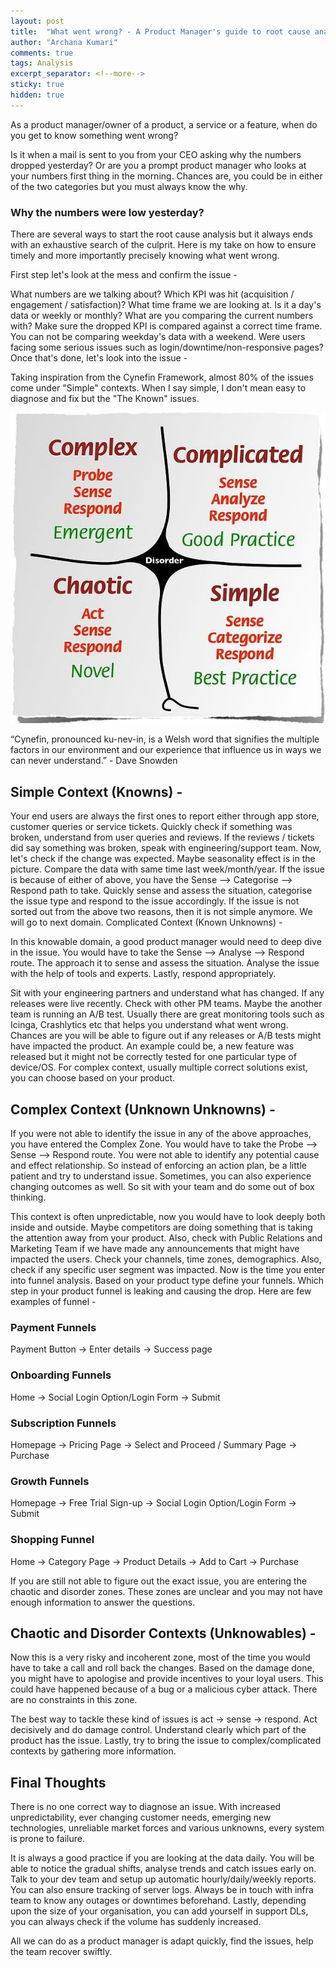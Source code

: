 ```yaml
---
layout: post
title:  "What went wrong? - A Product Manager's guide to root cause analysis and crisis management"
author: "Archana Kumari"
comments: true
tags: Analysis
excerpt_separator: <!--more-->
sticky: true
hidden: true
---
```


As a product manager/owner of a product, a service or a feature, when do you get to know something went wrong? <!--more-->

Is it when a mail is sent to you from your CEO asking why the numbers dropped yesterday? Or are you a prompt product manager who looks at your numbers first thing in the morning. Chances are, you could be in either of the two categories but you must always know the why.

### Why the numbers were low yesterday?
There are several ways to start the root cause analysis but it always ends with an exhaustive search of the culprit. Here is my take on how to ensure timely and more importantly precisely knowing what went wrong.

First step let's look at the mess and confirm the issue -

What numbers are we talking about? Which KPI was hit (acquisition / engagement / satisfaction)?
What time frame we are looking at. Is it a day's data or weekly or monthly?
What are you comparing the current numbers with? Make sure the dropped KPI is compared against a correct time frame. You can not be comparing weekday's data with a weekend.
Were users facing some serious issues such as login/downtime/non-responsive pages?
Once that's done, let's look into the issue -

Taking inspiration from the Cynefin Framework, almost 80% of the issues come under "Simple" contexts. When I say simple, I don't mean easy to diagnose and fix but the "The Known" issues.

![alt text](assets/Cynefin.jpeg "Cynefin Framework")

“Cynefin, pronounced ku-nev-in, is a Welsh word that signifies the multiple factors in our environment and our experience that influence us in ways we can never understand.” - Dave Snowden

## Simple Context (Knowns) -

Your end users are always the first ones to report either through app store, customer queries or service tickets. Quickly check if something was broken, understand from user queries and reviews. If the reviews / tickets did say something was broken, speak with engineering/support team.
Now, let's check if the change was expected. Maybe seasonality effect is in the picture. Compare the data with same time last week/month/year.
If the issue is because of either of above, you have the Sense –> Categorise –> Respond path to take. Quickly sense and assess the situation, categorise the issue type and respond to the issue accordingly.
If the issue is not sorted out from the above two reasons, then it is not simple anymore. We will go to next domain.
Complicated Context (Known Unknowns) -

In this knowable domain, a good product manager would need to deep dive in the issue. You would have to take the Sense –> Analyse –> Respond route. The approach it to sense and assess the situation. Analyse the issue with the help of tools and experts. Lastly, respond appropriately.

Sit with your engineering partners and understand what has changed. If any releases were live recently.
Check with other PM teams. Maybe the another team is running an A/B test.
Usually there are great monitoring tools such as Icinga, Crashlytics etc that helps you understand what went wrong.
Chances are you will be able to figure out if any releases or A/B tests might have impacted the product. An example could be, a new feature was released but it might not be correctly tested for one particular type of device/OS. For complex context, usually multiple correct solutions exist, you can choose based on your product.

## Complex Context (Unknown Unknowns) -

If you were not able to identify the issue in any of the above approaches, you have entered the Complex Zone. You would have to take the Probe –> Sense –> Respond route. You were not able to identify any potential cause and effect relationship. So instead of enforcing an action plan, be a little patient and try to understand issue. Sometimes, you can also experience changing outcomes as well. So sit with your team and do some out of box thinking.

This context is often unpredictable, now you would have to look deeply both inside and outside. Maybe competitors are doing something that is taking the attention away from your product. Also, check with Public Relations and Marketing Team if we have made any announcements that might have impacted the users.
Check your channels, time zones, demographics. Also, check if any specific user segment was impacted.
Now is the time you enter into funnel analysis. Based on your product type define your funnels. Which step in your product funnel is leaking and causing the drop. Here are few examples of funnel -

### Payment Funnels

Payment Button → Enter details → Success page

### Onboarding Funnels

Home → Social Login Option/Login Form → Submit

### Subscription Funnels

Homepage → Pricing Page → Select and Proceed / Summary Page → Purchase

### Growth Funnels

Homepage → Free Trial Sign-up → Social Login Option/Login Form → Submit

### Shopping Funnel

Home -> Category Page -> Product Details -> Add to Cart -> Purchase

If you are still not able to figure out the exact issue, you are entering the chaotic and disorder zones. These zones are unclear and you may not have enough information to answer the questions.

## Chaotic and Disorder Contexts (Unknowables) -

Now this is a very risky and incoherent zone, most of the time you would have to take a call and roll back the changes. Based on the damage done, you might have to apologise and provide incentives to your loyal users. This could have happened because of a bug or a malicious cyber attack. There are no constraints in this zone.

The best way to tackle these kind of issues is act → sense → respond. Act decisively and do damage control. Understand clearly which part of the product has the issue. Lastly, try to bring the issue to complex/complicated contexts by gathering more information.

## Final Thoughts

There is no one correct way to diagnose an issue. With increased unpredictability, ever changing customer needs, emerging new technologies, unreliable market forces and various unknowns, every system is prone to failure.

It is always a good practice if you are looking at the data daily. You will be able to notice the gradual shifts, analyse trends and catch issues early on. Talk to your dev team and setup up automatic hourly/daily/weekly reports. You can also ensure tracking of server logs. Always be in touch with infra team to know any outages or downtimes beforehand. Lastly, depending upon the size of your organisation, you can add yourself in support DLs, you can always check if the volume has suddenly increased.

All we can do as a product manager is adapt quickly, find the issues, help the team recover swiftly.
